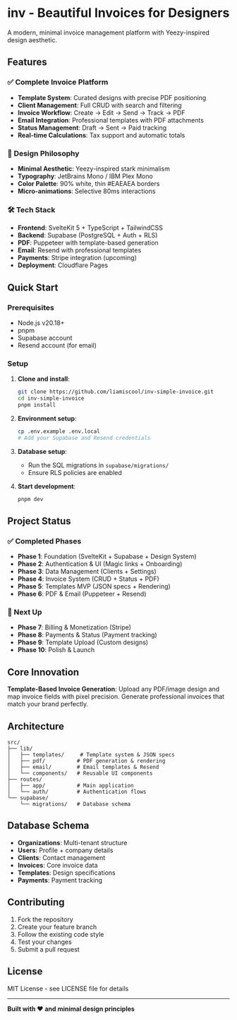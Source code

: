 # inv - Beautiful Invoices for Designers

A modern, minimal invoice management platform with Yeezy-inspired design aesthetic.

## Features

### ✅ Complete Invoice Platform
- **Template System**: Curated designs with precise PDF positioning
- **Client Management**: Full CRUD with search and filtering
- **Invoice Workflow**: Create → Edit → Send → Track → PDF
- **Email Integration**: Professional templates with PDF attachments
- **Status Management**: Draft → Sent → Paid tracking
- **Real-time Calculations**: Tax support and automatic totals

### 🎨 Design Philosophy
- **Minimal Aesthetic**: Yeezy-inspired stark minimalism
- **Typography**: JetBrains Mono / IBM Plex Mono
- **Color Palette**: 90% white, thin #EAEAEA borders
- **Micro-animations**: Selective 80ms interactions

### 🛠 Tech Stack
- **Frontend**: SvelteKit 5 + TypeScript + TailwindCSS
- **Backend**: Supabase (PostgreSQL + Auth + RLS)
- **PDF**: Puppeteer with template-based generation
- **Email**: Resend with professional templates
- **Payments**: Stripe integration (upcoming)
- **Deployment**: Cloudflare Pages

## Quick Start

### Prerequisites
- Node.js v20.18+
- pnpm
- Supabase account
- Resend account (for email)

### Setup
1. **Clone and install**:
   ```bash
   git clone https://github.com/liamiscool/inv-simple-invoice.git
   cd inv-simple-invoice
   pnpm install
   ```

2. **Environment setup**:
   ```bash
   cp .env.example .env.local
   # Add your Supabase and Resend credentials
   ```

3. **Database setup**:
   - Run the SQL migrations in `supabase/migrations/`
   - Ensure RLS policies are enabled

4. **Start development**:
   ```bash
   pnpm dev
   ```

## Project Status

### ✅ Completed Phases
- **Phase 1**: Foundation (SvelteKit + Supabase + Design System)
- **Phase 2**: Authentication & UI (Magic links + Onboarding)
- **Phase 3**: Data Management (Clients + Settings)
- **Phase 4**: Invoice System (CRUD + Status + PDF)
- **Phase 5**: Templates MVP (JSON specs + Rendering)
- **Phase 6**: PDF & Email (Puppeteer + Resend)

### 🎯 Next Up
- **Phase 7**: Billing & Monetization (Stripe)
- **Phase 8**: Payments & Status (Payment tracking)
- **Phase 9**: Template Upload (Custom designs)
- **Phase 10**: Polish & Launch

## Core Innovation

**Template-Based Invoice Generation**: Upload any PDF/image design and map invoice fields with pixel precision. Generate professional invoices that match your brand perfectly.

## Architecture

```
src/
├── lib/
│   ├── templates/     # Template system & JSON specs
│   ├── pdf/          # PDF generation & rendering
│   ├── email/        # Email templates & Resend
│   └── components/   # Reusable UI components
├── routes/
│   ├── app/          # Main application
│   └── auth/         # Authentication flows
└── supabase/
    └── migrations/   # Database schema
```

## Database Schema

- **Organizations**: Multi-tenant structure
- **Users**: Profile + company details
- **Clients**: Contact management
- **Invoices**: Core invoice data
- **Templates**: Design specifications
- **Payments**: Payment tracking

## Contributing

1. Fork the repository
2. Create your feature branch
3. Follow the existing code style
4. Test your changes
5. Submit a pull request

## License

MIT License - see LICENSE file for details

---

**Built with ❤️ and minimal design principles**
